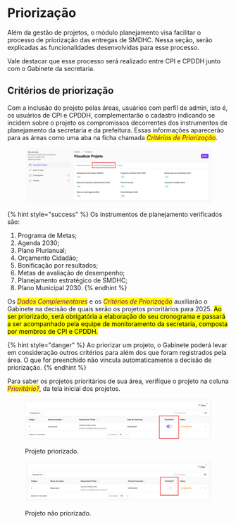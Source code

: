 # Priorização

Além da gestão de projetos, o módulo planejamento visa facilitar o processo de priorização das entregas de SMDHC. Nessa seção, serão explicadas as funcionalidades desenvolvidas para esse processo.&#x20;

Vale destacar que esse processo será realizado entre CPI e CPDDH junto com o Gabinete da secretaria. &#x20;

## Critérios de priorização

Com a inclusão do projeto pelas áreas, usuários com perfil de admin, isto é, os usuários de CPI e CPDDH, complementarão o cadastro indicando se incidem sobre o projeto os compromissos decorrentes dos instrumentos de planejamento da secretaria e da prefeitura. Essas informações aparecerão para as áreas como uma aba na ficha chamada _<mark style="color:purple;">Critérios de Priorização</mark>_.

<figure><img src="../../.gitbook/assets/image (140).png" alt=""><figcaption></figcaption></figure>

{% hint style="success" %}
Os instrumentos de planejamento verificados são:&#x20;

1. Programa de Metas;&#x20;
2. Agenda 2030;&#x20;
3. Plano Plurianual;&#x20;
4. Orçamento Cidadão;&#x20;
5. Bonificação por resultados;&#x20;
6. Metas de avaliação de desempenho;&#x20;
7. Planejamento estratégico de SMDHC;
8. Plano Municipal 2030.&#x20;
{% endhint %}

Os _<mark style="color:purple;">Dados Complementares</mark>_ e os _<mark style="color:purple;">Critérios de Priorização</mark>_ auxiliarão o Gabinete na decisão de quais serão os projetos prioritários para 2025. <mark style="background-color:yellow;">Ao ser priorizado, será obrigatória a elaboração do seu cronograma e passará a ser acompanhado pela equipe de monitoramento da secretaria, composta por membros de CPI e CPDDH.</mark> &#x20;

{% hint style="danger" %}
Ao priorizar um projeto, o Gabinete poderá levar em consideração outros critérios para além dos que foram registrados pela área. O que for preenchido não vincula automaticamente a decisão de priorização.  &#x20;
{% endhint %}

Para saber os projetos prioritários de sua área, verifique o projeto na coluna _<mark style="color:purple;">Prioritário?</mark>_, da tela inicial dos projetos.&#x20;

<figure><img src="../../.gitbook/assets/image (143).png" alt=""><figcaption><p>Projeto priorizado.</p></figcaption></figure>

<figure><img src="../../.gitbook/assets/image (141).png" alt=""><figcaption><p>Projeto não priorizado.</p></figcaption></figure>
